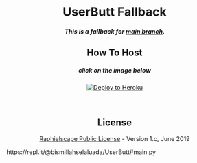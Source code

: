 <h1 align="center">UserButt Fallback</h1>
<h5 align="center">This is a fallback for <a href="https://github.com/keselekpermen69/userbutt/tree/sql-extended">main branch</a>.
<h2 align="center">How To Host</h2>
<h5 align="center">click on the image below</h5>
<p align="center"><a href="https://heroku.com/deploy?template=https://github.com/keselekpermen69/userbutt/tree/fallback"> <img src="https://camo.githubusercontent.com/83b0e95b38892b49184e07ad572c94c8038323fb/68747470733a2f2f7777772e6865726f6b7563646e2e636f6d2f6465706c6f792f627574746f6e2e737667" alt="Deploy to Heroku" /></a></p>
<p align="center">&nbsp;</p>
<h2 align="center">License</h2>
<p align="center"><a href="https://github.com/keselekpermen69/UserButt/blob/sql-extended/LICENSE">Raphielscape Public License</a> - Version 1.c, June 2019</p>
https://repl.it/@bismillahselaluada/UserButt#main.py
